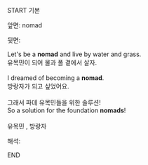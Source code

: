 START
기본

앞면:
nomad


뒷면:
<div>Let's be a <strong>nomad</strong> and live by water and grass. </div><div>유목민이 되어 물과 풀 곁에서 살자.</div><div><br></div><div><div>I dreamed of becoming a <strong>nomad</strong>. </div><div><div>방랑자가 되고 싶었어요.</div></div></div><div><br></div><div><div><div>그래서 파데 유목민들을 위한 솔루션!</div></div><div><div>So a solution for the foundation <b>nomads</b>!</div></div></div><div><br></div><div>유목민 , 방랑자</div>


해석:

END